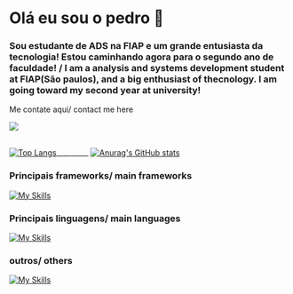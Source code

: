 # Olá eu sou o pedro 👋
### Sou estudante de ADS na FIAP e um grande entusiasta da tecnologia! Estou caminhando agora para o segundo ano de faculdade! / I am a analysis and systems development student at FIAP(São paulos), and a big enthusiast of thecnology. I am going toward my second year at university!
Me contate aqui/ contact me here

<div style="display: flex">
<a href="https://www.linkedin.com/in/pedro-sena-borges-martinazzo-304104259/" target="_blank"><img src="https://img.shields.io/badge/-LinkedIn-%230077B5?style=for-the-badge&logo=linkedin&logoColor=white" target="_blank"></a> 
</div><br>

[![Top Langs](https://github-readme-stats.vercel.app/api/top-langs/?username=pedrosbm&theme=dracula)](https://github.com/anuraghazra/github-readme-stats)_________
[![Anurag's GitHub stats](https://github-readme-stats.vercel.app/api?username=pedrosbm&theme=dracula)](https://github.com/anuraghazra/github-readme-stats)

### Principais frameworks/ main frameworks

[![My Skills](https://skillicons.dev/icons?i=vite,spring)](https://skillicons.dev)

### Principais linguagens/ main languages

[![My Skills](https://skillicons.dev/icons?i=js,html,css,java,python,sql)](https://skillicons.dev)

### outros/ others

[![My Skills](https://skillicons.dev/icons?i=git,godot)](https://skillicons.dev)
